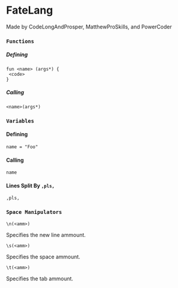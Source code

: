 # FateLang
Made by CodeLongAndProsper, MatthewProSkills, and PowerCoder

### **`Functions`**
##### Defining
```
fun <name> (args*) {
 <code>
} 
```
##### Calling
```
<name>(args*)
```
### **`Variables`**
#### Defining
```
name = "Foo"
```
#### Calling
```
name
```
#### Lines Split By `,pls,`
```
,pls,
```
### **`Space Manipulators`**
```
\n(<amm>)
```
Specifies the new line ammount.
```
\s(<amm>)
```
Specifies the space ammount.
```
\t(<amm>)
```
Specifies the tab ammount.